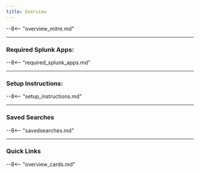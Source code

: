 ```yaml
---
title: Overview
---
```


--8<-- "overview_mitre.md"

---

### Required Splunk Apps:
--8<-- "required_splunk_apps.md"

---

### Setup Instructions:
--8<-- "setup_instructions.md"

---

### Saved Searches
--8<-- "savedsearches.md"

---

### Quick Links

--8<-- "overview_cards.md"
